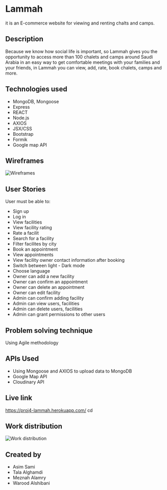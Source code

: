 # Lammah
 it is an E-commerce website for viewing and renting chalts and camps. 
## Description
 Because we know how social life is important, so Lammah gives you the opportunity to access more than 100 chalets and camps around Saudi Arabia in an easy way to get comfortable meetings with your families and your friends, in Lammah you can view, add, rate, book chalets, camps and more.

## Technologies used
* MongoDB, Mongoose
* Express
* REACT
* Node.js
* AXIOS
* JSX/CSS
* Bootstrap 
* Formik
* Google map API

## Wireframes
![Wireframes](/wireframes.png)
## User Stories
User must be able to:
* Sign up
* Log in 
* View facilities
* View facility rating 
* Rate a facilit
* Search for a facility
* Filter facilites by city
* Book an appointment
* View appointments
* View facility owner contact information after booking
* Switch between light - Dark mode
* Choose language
* Owner can add a new facility
* Owner can confirm an appointment
* Owner can delete an appointment
* Owner can edit facility
* Admin can confirm adding facility
* Admin can view users, facilities
* Admin can delete users, facilities
* Admin can grant permissions to other users

## Problem solving technique 
Using Agile methodology

## APIs Used
* Using Mongoose and AXIOS to upload data to MongoDB
* Google Map API
* Cloudinary API

## Live link
https://proj4-lammah.herokuapp.com/
cd 
## Work distribution
![Work distribution](/tasks.png)
## Created by 
* Asim Sami
* Tala Alghamdi
* Meznah Alamry
* Warood Alshibani
